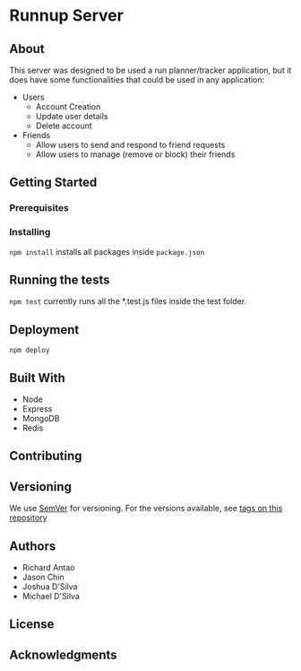 # Runnup Server

## About
This server was designed to be used a run planner/tracker application, but it does have some functionalities that could be used in any application:
- Users
  - Account Creation
  - Update user details
  - Delete account
- Friends
  - Allow users to send and respond to friend requests
  - Allow users to manage (remove or block) their friends

## Getting Started

### Prerequisites

### Installing
`npm install` installs all packages inside `package.json`


## Running the tests
`npm test` currently runs all the *.test.js files inside the test folder.

## Deployment
`npm deploy`

## Built With
* Node
* Express
* MongoDB
* Redis

## Contributing

## Versioning
We use [SemVer](https://semver.org) for versioning. For the versions available, see [tags on this repository](https://github.com/Tower-Dev/runnup-server/releases)

## Authors
* Richard Antao
* Jason Chin
* Joshua D'Silva
* Michael D'Silva

## License

## Acknowledgments
